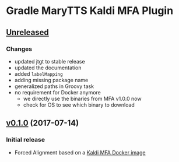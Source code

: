 Gradle MaryTTS Kaldi MFA Plugin
===============================

[Unreleased]
------------

### Changes

- updated jtgt to stable release
- updated the documentation
- added `labelMapping`
- adding missing package name
- generalized paths in Groovy task
- no requirement for Docker anymore
    - we directly use the binaries from MFA v1.0.0 now
    - check for OS to see which binary to download

[v0.1.0] (2017-07-14)
---------------------

### Initial release

- Forced Alignment based on a [Kaldi MFA Docker image](https://hub.docker.com/r/psibre/kaldi-mfa/)

[Unreleased]: https://github.com/marytts/gradle-marytts-kaldi-mfa-plugin/compare/v0.1.0...HEAD
[v0.1.0]: https://github.com/marytts/gradle-marytts-kaldi-mfa-plugin/releases/tag/v0.1.0

